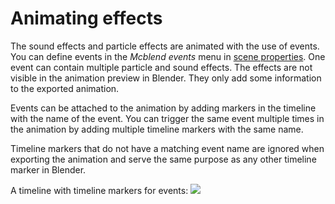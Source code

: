 # Animating effects

The sound effects and particle effects are animated with the use of events.
You can define events in the _Mcblend events_ menu in
[scene properties](/mcblend/gui/scene_properties/). One event can contain
multiple particle and sound effects. The effects are not visible in the animation preview
in Blender. They only add some information to the exported animation.

Events can be attached to the animation by adding markers in the timeline with
the name of the event. You can trigger the same event multiple
times in the animation by adding multiple timeline markers with the same name.

Timeline markers that do not have a matching event name are ignored when
exporting the animation and serve the same purpose as any other timeline marker
in Blender.

A timeline with timeline markers for events:
![](/mcblend/img/effect_animation.png)